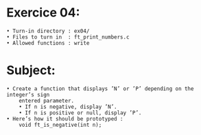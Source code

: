 # Exercice 04:
	• Turn-in directory : ex04/
	• Files to turn in  : ft_print_numbers.c
	• Allowed functions : write
# Subject:
	• Create a function that displays ’N’ or ’P’ depending on the integer’s sign
		entered parameter.
		• If n is negative, display ’N’.
		• If n is positive or null, display ’P’.
	• Here’s how it should be prototyped :
		void ft_is_negative(int n);